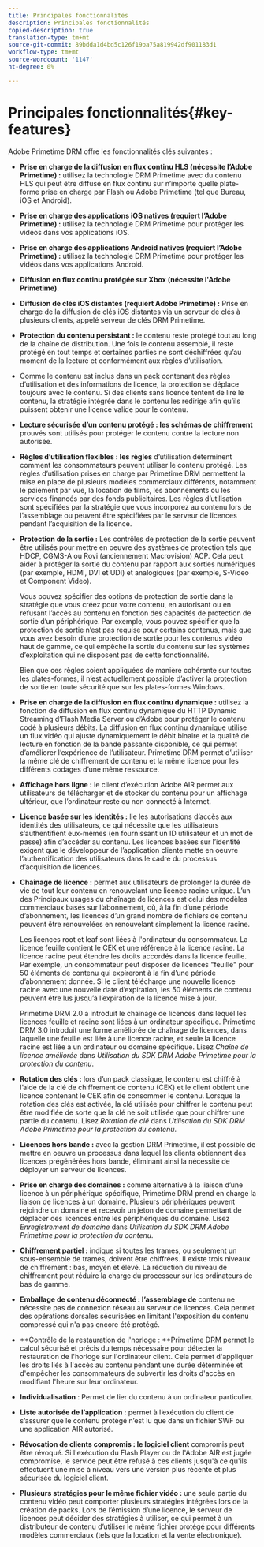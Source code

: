 ```yaml
---
title: Principales fonctionnalités
description: Principales fonctionnalités
copied-description: true
translation-type: tm+mt
source-git-commit: 89bdda1d4bd5c126f19ba75a819942df901183d1
workflow-type: tm+mt
source-wordcount: '1147'
ht-degree: 0%

---
```



# Principales fonctionnalités{#key-features}

Adobe Primetime DRM offre les fonctionnalités clés suivantes :

* **Prise en charge de la diffusion en flux continu HLS (nécessite l’Adobe Primetime) :** utilisez la technologie DRM Primetime avec du contenu HLS qui peut être diffusé en flux continu sur n’importe quelle plate-forme prise en charge par Flash ou Adobe Primetime (tel que Bureau, iOS et Android).
* **Prise en charge des applications iOS natives (requiert l’Adobe Primetime) :** utilisez la technologie DRM Primetime pour protéger les vidéos dans vos applications iOS.
* **Prise en charge des applications Android natives (requiert l’Adobe Primetime) :** utilisez la technologie DRM Primetime pour protéger les vidéos dans vos applications Android.
* **Diffusion en flux continu protégée sur Xbox (nécessite l&#39;Adobe Primetime)**.
* **Diffusion de clés iOS distantes (requiert Adobe Primetime) :** Prise en charge de la diffusion de clés iOS distantes via un serveur de clés à plusieurs clients, appelé serveur de clés DRM Primetime.
* **Protection du contenu persistant :** le contenu reste protégé tout au long de la chaîne de distribution. Une fois le contenu assemblé, il reste protégé en tout temps et certaines parties ne sont déchiffrées qu’au moment de la lecture et conformément aux règles d’utilisation.
* Comme le contenu est inclus dans un pack contenant des règles d’utilisation et des informations de licence, la protection se déplace toujours avec le contenu. Si des clients sans licence tentent de lire le contenu, la stratégie intégrée dans le contenu les redirige afin qu’ils puissent obtenir une licence valide pour le contenu.
* **Lecture sécurisée d’un contenu protégé : les schémas de chiffrement** prouvés sont utilisés pour protéger le contenu contre la lecture non autorisée.
* **Règles d’utilisation flexibles : les règles** d’utilisation déterminent comment les consommateurs peuvent utiliser le contenu protégé. Les règles d’utilisation prises en charge par Primetime DRM permettent la mise en place de plusieurs modèles commerciaux différents, notamment le paiement par vue, la location de films, les abonnements ou les services financés par des fonds publicitaires. Les règles d’utilisation sont spécifiées par la stratégie que vous incorporez au contenu lors de l’assemblage ou peuvent être spécifiées par le serveur de licences pendant l’acquisition de la licence.
* **Protection de la sortie :** Les contrôles de protection de la sortie peuvent être utilisés pour mettre en oeuvre des systèmes de protection tels que HDCP, CGMS-A ou Rovi (anciennement Macrovision) ACP. Cela peut aider à protéger la sortie du contenu par rapport aux sorties numériques (par exemple, HDMI, DVI et UDI) et analogiques (par exemple, S-Video et Component Video).

   Vous pouvez spécifier des options de protection de sortie dans la stratégie que vous créez pour votre contenu, en autorisant ou en refusant l’accès au contenu en fonction des capacités de protection de sortie d’un périphérique. Par exemple, vous pouvez spécifier que la protection de sortie n’est pas requise pour certains contenus, mais que vous avez besoin d’une protection de sortie pour les contenus vidéo haut de gamme, ce qui empêche la sortie du contenu sur les systèmes d’exploitation qui ne disposent pas de cette fonctionnalité.

   Bien que ces règles soient appliquées de manière cohérente sur toutes les plates-formes, il n’est actuellement possible d’activer la protection de sortie en toute sécurité que sur les plates-formes Windows.

* **Prise en charge de la diffusion en flux continu dynamique :** utilisez la fonction de diffusion en flux continu dynamique du HTTP Dynamic Streaming d’Flash Media Server ou d’Adobe pour protéger le contenu codé à plusieurs débits. La diffusion en flux continu dynamique utilise un flux vidéo qui ajuste dynamiquement le débit binaire et la qualité de lecture en fonction de la bande passante disponible, ce qui permet d’améliorer l’expérience de l’utilisateur. Primetime DRM permet d’utiliser la même clé de chiffrement de contenu et la même licence pour les différents codages d’une même ressource.
* **Affichage hors ligne :** le client d’exécution Adobe AIR permet aux utilisateurs de télécharger et de stocker du contenu pour un affichage ultérieur, que l’ordinateur reste ou non connecté à Internet.
* **Licence basée sur les identités :** lie les autorisations d’accès aux identités des utilisateurs, ce qui nécessite que les utilisateurs s’authentifient eux-mêmes (en fournissant un ID utilisateur et un mot de passe) afin d’accéder au contenu. Les licences basées sur l’identité exigent que le développeur de l’application cliente mette en oeuvre l’authentification des utilisateurs dans le cadre du processus d’acquisition de licences.
* **Chaînage de licence :** permet aux utilisateurs de prolonger la durée de vie de tout leur contenu en renouvelant une licence racine unique. L’un des Principaux usages du chaînage de licences est celui des modèles commerciaux basés sur l’abonnement, où, à la fin d’une période d’abonnement, les licences d’un grand nombre de fichiers de contenu peuvent être renouvelées en renouvelant simplement la licence racine.

   Les licences root et leaf sont liées à l&#39;ordinateur du consommateur. La licence feuille contient le CEK et une référence à la licence racine. La licence racine peut étendre les droits accordés dans la licence feuille. Par exemple, un consommateur peut disposer de licences &quot;feuille&quot; pour 50 éléments de contenu qui expireront à la fin d’une période d’abonnement donnée. Si le client télécharge une nouvelle licence racine avec une nouvelle date d’expiration, les 50 éléments de contenu peuvent être lus jusqu’à l’expiration de la licence mise à jour.

   Primetime DRM 2.0 a introduit le chaînage de licences dans lequel les licences feuille et racine sont liées à un ordinateur spécifique. Primetime DRM 3.0 introduit une forme améliorée de chaînage de licences, dans laquelle une feuille est liée à une licence racine, et seule la licence racine est liée à un ordinateur ou domaine spécifique. Lisez *Chaîne de licence améliorée* dans *Utilisation du SDK DRM Adobe Primetime pour la protection du contenu*.

* **Rotation des clés :** lors d’un pack classique, le contenu est chiffré à l’aide de la clé de chiffrement de contenu (CEK) et le client obtient une licence contenant le CEK afin de consommer le contenu. Lorsque la rotation des clés est activée, la clé utilisée pour chiffrer le contenu peut être modifiée de sorte que la clé ne soit utilisée que pour chiffrer une partie du contenu. Lisez *Rotation de clé* dans *Utilisation du SDK DRM Adobe Primetime pour la protection du contenu*.

* **Licences hors bande :** avec la gestion DRM Primetime, il est possible de mettre en oeuvre un processus dans lequel les clients obtiennent des licences prégénérées hors bande, éliminant ainsi la nécessité de déployer un serveur de licences.
* **Prise en charge des domaines :** comme alternative à la liaison d’une licence à un périphérique spécifique, Primetime DRM prend en charge la liaison de licences à un domaine. Plusieurs périphériques peuvent rejoindre un domaine et recevoir un jeton de domaine permettant de déplacer des licences entre les périphériques du domaine. Lisez *Enregistrement de domaine* dans *Utilisation du SDK DRM Adobe Primetime pour la protection du contenu*.

* **Chiffrement partiel :** indique si toutes les trames, ou seulement un sous-ensemble de trames, doivent être chiffrées. Il existe trois niveaux de chiffrement : bas, moyen et élevé. La réduction du niveau de chiffrement peut réduire la charge du processeur sur les ordinateurs de bas de gamme.
* **Emballage de contenu déconnecté : l’assemblage de** contenu ne nécessite pas de connexion réseau au serveur de licences. Cela permet des opérations dorsales sécurisées en limitant l&#39;exposition du contenu compressé qui n&#39;a pas encore été protégé.
* **Contrôle de la restauration de l&#39;horloge : **Primetime DRM permet le calcul sécurisé et précis du temps nécessaire pour détecter la restauration de l&#39;horloge sur l&#39;ordinateur client. Cela permet d&#39;appliquer les droits liés à l&#39;accès au contenu pendant une durée déterminée et d&#39;empêcher les consommateurs de subvertir les droits d&#39;accès en modifiant l&#39;heure sur leur ordinateur.
* **Individualisation** : Permet de lier du contenu à un ordinateur particulier.
* **Liste autorisée de l’application :** permet à l’exécution du client de s’assurer que le contenu protégé n’est lu que dans un fichier SWF ou une application AIR autorisé.
* **Révocation de clients compromis : le logiciel client** compromis peut être révoqué. Si l&#39;exécution du Flash Player ou de l&#39;Adobe AIR est jugée compromise, le service peut être refusé à ces clients jusqu&#39;à ce qu&#39;ils effectuent une mise à niveau vers une version plus récente et plus sécurisée du logiciel client.
* **Plusieurs stratégies pour le même fichier vidéo :** une seule partie du contenu vidéo peut comporter plusieurs stratégies intégrées lors de la création de packs. Lors de l’émission d’une licence, le serveur de licences peut décider des stratégies à utiliser, ce qui permet à un distributeur de contenu d’utiliser le même fichier protégé pour différents modèles commerciaux (tels que la location et la vente électronique).